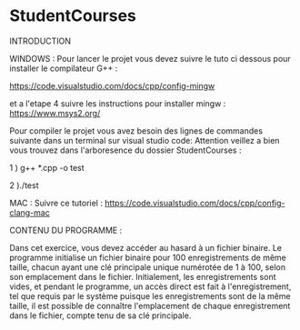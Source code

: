 # StudentCourses

INTRODUCTION

WINDOWS :
Pour lancer le projet vous devez suivre le tuto ci dessous pour installer le compilateur G++ :

https://code.visualstudio.com/docs/cpp/config-mingw

et a l'etape 4 suivre les instructions pour installer mingw : https://www.msys2.org/

Pour compiler le projet vous avez besoin des lignes de commandes suivante dans un terminal sur visual studio code: Attention veillez a bien vous trouvez dans l'arboresence du dossier StudentCourses :

1 ) g++ *.cpp -o test

2 )./test

MAC : Suivre ce tutoriel :
https://code.visualstudio.com/docs/cpp/config-clang-mac

CONTENU DU PROGRAMME :

Dans cet exercice, vous devez accéder au hasard à un fichier binaire. Le programme initialise un fichier binaire pour 100 enregistrements de même taille, chacun ayant une clé principale unique numérotée de 1 à 100, selon son emplacement dans le fichier. Initialement, les enregistrements sont vides, et pendant le programme, un accès direct est fait à l'enregistrement, tel que requis par le système puisque les enregistrements sont de la même taille, il est possible de connaître l'emplacement de chaque enregistrement dans le fichier, compte tenu de sa clé principale.
